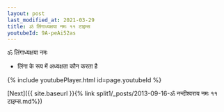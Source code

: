 ```yaml
---
layout: post
last_modified_at: 2021-03-29
title: ॐ लिंगाध्यक्षया नमः ११ टाइम्स
youtubeId: 9A-peAi52as
---
```

 
 
 ॐ लिंगाध्यक्षया नमः  
 
 -  लिंगा के रूप में अध्यक्षता कौन करता है 
 
  
 
  
 
 
 
 
 
 


{% include youtubePlayer.html id=page.youtubeId %}
 
[Next]({{ site.baseurl }}{% link  split1/_posts/2013-09-16-ॐ नन्दीश्वराय नमः ११ टाइम्स.md%})
 
